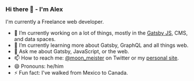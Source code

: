 ### Hi there 👋 - I'm Alex

I'm currently a Freelance web developer. 

- 🔭 I’m currently working on a lot of things, mostly in the [Gatsby JS](https://github.com/gatsbyjs/gatsby), CMS, and data spaces.
- 🌱 I’m currently learning more about Gatsby, GraphQL and all things web. 
- 💬 Ask me about Gatsby, JavaScript, or the web. 
- 📫 How to reach me: [@moon_meister](https://twitter.com/moon_meister) on Twitter or my [personal site](https://moonmeister.net).
- 😄 Pronouns: he/him
- ⚡ Fun fact: I've walked from Mexico to Canada.
